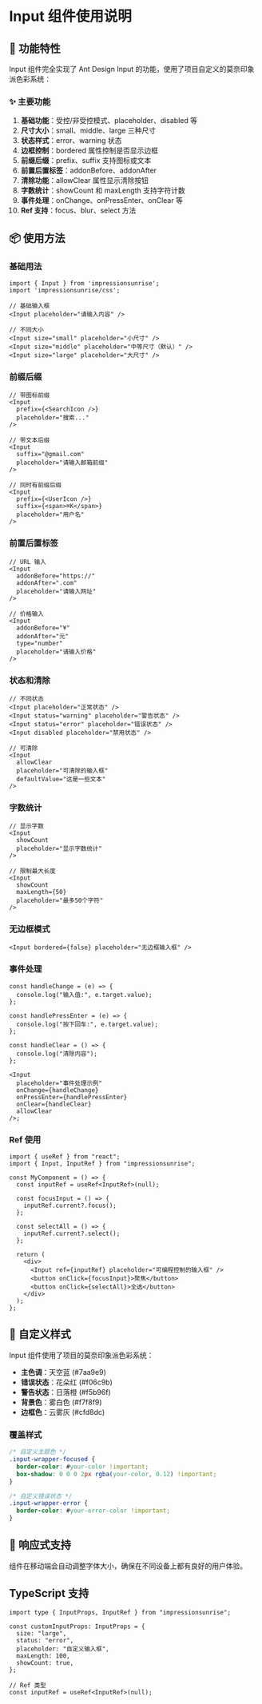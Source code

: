 # Input 组件使用说明

## 🎯 功能特性

Input 组件完全实现了 Ant Design Input 的功能，使用了项目自定义的莫奈印象派色彩系统：

### ✨ 主要功能

1. **基础功能**：受控/非受控模式、placeholder、disabled 等
2. **尺寸大小**：small、middle、large 三种尺寸
3. **状态样式**：error、warning 状态
4. **边框控制**：bordered 属性控制是否显示边框
5. **前缀后缀**：prefix、suffix 支持图标或文本
6. **前置后置标签**：addonBefore、addonAfter
7. **清除功能**：allowClear 属性显示清除按钮
8. **字数统计**：showCount 和 maxLength 支持字符计数
9. **事件处理**：onChange、onPressEnter、onClear 等
10. **Ref 支持**：focus、blur、select 方法

## 📦 使用方法

### 基础用法

```tsx
import { Input } from 'impressionsunrise';
import 'impressionsunrise/css';

// 基础输入框
<Input placeholder="请输入内容" />

// 不同大小
<Input size="small" placeholder="小尺寸" />
<Input size="middle" placeholder="中等尺寸（默认）" />
<Input size="large" placeholder="大尺寸" />
```

### 前缀后缀

```tsx
// 带图标前缀
<Input
  prefix={<SearchIcon />}
  placeholder="搜索..."
/>

// 带文本后缀
<Input
  suffix="@gmail.com"
  placeholder="请输入邮箱前缀"
/>

// 同时有前缀后缀
<Input
  prefix={<UserIcon />}
  suffix={<span>⌘K</span>}
  placeholder="用户名"
/>
```

### 前置后置标签

```tsx
// URL 输入
<Input
  addonBefore="https://"
  addonAfter=".com"
  placeholder="请输入网址"
/>

// 价格输入
<Input
  addonBefore="¥"
  addonAfter="元"
  type="number"
  placeholder="请输入价格"
/>
```

### 状态和清除

```tsx
// 不同状态
<Input placeholder="正常状态" />
<Input status="warning" placeholder="警告状态" />
<Input status="error" placeholder="错误状态" />
<Input disabled placeholder="禁用状态" />

// 可清除
<Input
  allowClear
  placeholder="可清除的输入框"
  defaultValue="这是一些文本"
/>
```

### 字数统计

```tsx
// 显示字数
<Input
  showCount
  placeholder="显示字数统计"
/>

// 限制最大长度
<Input
  showCount
  maxLength={50}
  placeholder="最多50个字符"
/>
```

### 无边框模式

```tsx
<Input bordered={false} placeholder="无边框输入框" />
```

### 事件处理

```tsx
const handleChange = (e) => {
  console.log("输入值:", e.target.value);
};

const handlePressEnter = (e) => {
  console.log("按下回车:", e.target.value);
};

const handleClear = () => {
  console.log("清除内容");
};

<Input
  placeholder="事件处理示例"
  onChange={handleChange}
  onPressEnter={handlePressEnter}
  onClear={handleClear}
  allowClear
/>;
```

### Ref 使用

```tsx
import { useRef } from "react";
import { Input, InputRef } from "impressionsunrise";

const MyComponent = () => {
  const inputRef = useRef<InputRef>(null);

  const focusInput = () => {
    inputRef.current?.focus();
  };

  const selectAll = () => {
    inputRef.current?.select();
  };

  return (
    <div>
      <Input ref={inputRef} placeholder="可编程控制的输入框" />
      <button onClick={focusInput}>聚焦</button>
      <button onClick={selectAll}>全选</button>
    </div>
  );
};
```

## 🎨 自定义样式

Input 组件使用了项目的莫奈印象派色彩系统：

- **主色调**：天空蓝 (#7aa9e9)
- **错误状态**：花朵红 (#f06c9b)
- **警告状态**：日落橙 (#f5b96f)
- **背景色**：雾白色 (#f7f8f9)
- **边框色**：云雾灰 (#cfd8dc)

### 覆盖样式

```css
/* 自定义主题色 */
.input-wrapper-focused {
  border-color: #your-color !important;
  box-shadow: 0 0 0 2px rgba(your-color, 0.12) !important;
}

/* 自定义错误状态 */
.input-wrapper-error {
  border-color: #your-error-color !important;
}
```

## 📱 响应式支持

组件在移动端会自动调整字体大小，确保在不同设备上都有良好的用户体验。

## TypeScript 支持

```tsx
import type { InputProps, InputRef } from "impressionsunrise";

const customInputProps: InputProps = {
  size: "large",
  status: "error",
  placeholder: "自定义输入框",
  maxLength: 100,
  showCount: true,
};

// Ref 类型
const inputRef = useRef<InputRef>(null);
```
